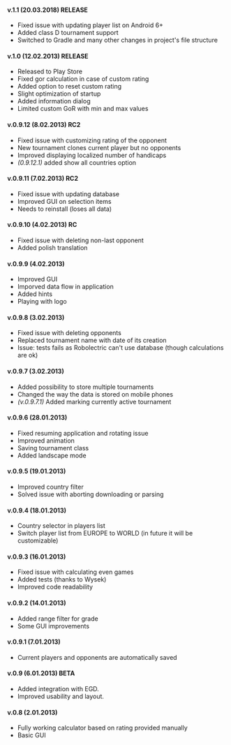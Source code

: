 #### v.1.1 (20.03.2018) RELEASE ####
* Fixed issue with updating player list on Android 6+
* Added class D tournament support
* Switched to Gradle and many other changes in project's file structure

#### v.1.0 (12.02.2013) RELEASE ####
* Released to Play Store
* Fixed gor calculation in case of custom rating
* Added option to reset custom rating
* Slight optimization of startup
* Added information dialog
* Limited custom GoR with min and max values

#### v.0.9.12 (8.02.2013) RC2 ####
* Fixed issue with customizing rating of the opponent
* New tournament clones current player but no opponents
* Improved displaying localized number of handicaps
* *(0.9.12.1)* added show all countries option

#### v.0.9.11 (7.02.2013) RC2 ####
* Fixed issue with updating database
* Improved GUI on selection items
* Needs to reinstall (loses all data)

#### v.0.9.10 (4.02.2013) RC ####
* Fixed issue with deleting non-last opponent
* Added polish translation

#### v.0.9.9 (4.02.2013) ####
* Improved GUI
* Imporved data flow in application
* Added hints
* Playing with logo

#### v.0.9.8 (3.02.2013) ####
* Fixed issue with deleting opponents
* Replaced tournament name with date of its creation
* Issue: tests fails as Robolectric can't use database (though calculations are ok)

#### v.0.9.7 (3.02.2013) ####
* Added possibility to store multiple tournaments
* Changed the way the data is stored on mobile phones
* *(v.0.9.7.1)* Added marking currently active tournament

#### v.0.9.6 (28.01.2013) ####
* Fixed resuming application and rotating issue
* Improved animation
* Saving tournament class
* Added landscape mode

#### v.0.9.5 (19.01.2013) ####
* Improved country filter
* Solved issue with aborting downloading or parsing

#### v.0.9.4 (18.01.2013) ####
* Country selector in players list
* Switch player list from EUROPE to WORLD (in future it will be customizable)

#### v.0.9.3 (16.01.2013) ####
* Fixed issue with calculating even games
* Added tests (thanks to Wysek)
* Improved code readability

#### v.0.9.2 (14.01.2013) ####
* Added range filter for grade
* Some GUI improvements

#### v.0.9.1 (7.01.2013) ####
* Current players and opponents are automatically saved

#### v.0.9 (6.01.2013) BETA ####
* Added integration with EGD.
* Improved usability and layout.

#### v.0.8 (2.01.2013) ####
* Fully working calculator based on rating provided manually
* Basic GUI